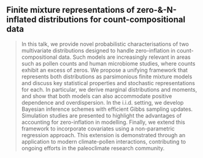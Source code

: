 ## Finite mixture representations of zero-&-N-inflated distributions for count-compositional data

> In this talk, we provide novel probabilistic characterisations of two multivariate distributions designed to handle zero-inflation in count-compositional data. Such models are increasingly relevant in areas such as pollen counts and human microbiome studies, where counts exhibit an excess of zeros.
We propose a unifying framework that represents both distributions as parsimonious finite mixture models and discuss key statistical properties and stochastic representations for each. In particular, we derive marginal distributions and moments, and show that both models can also accommodate positive dependence and overdispersion.
In the i.i.d. setting, we develop Bayesian inference schemes with efficient Gibbs sampling updates. Simulation studies are presented to highlight the advantages of accounting for zero-inflation in modelling.
Finally, we extend this framework to incorporate covariates using a non-parametric regression approach. This extension is demonstrated through an application to modern climate-pollen interactions, contributing to ongoing efforts in the paleoclimate research community.
